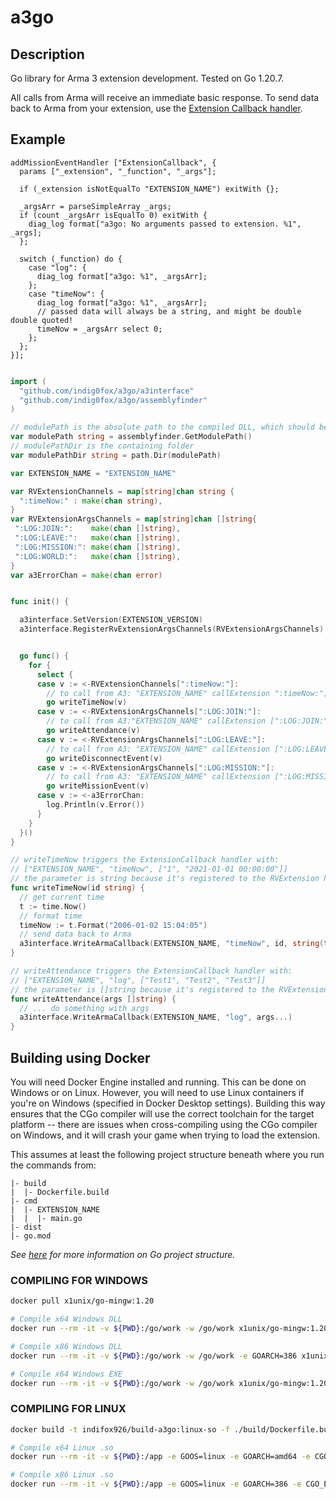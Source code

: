 # a3go

## Description

Go library for Arma 3 extension development. Tested on Go 1.20.7.

All calls from Arma will receive an immediate basic response. To send data back to Arma from your extension, use the [Extension Callback handler](https://community.bistudio.com/wiki/Arma_3:_Mission_Event_Handlers#ExtensionCallback).

## Example

```sqf
addMissionEventHandler ["ExtensionCallback", {
  params ["_extension", "_function", "_args"];

  if (_extension isNotEqualTo "EXTENSION_NAME") exitWith {};

  _argsArr = parseSimpleArray _args;
  if (count _argsArr isEqualTo 0) exitWith {
    diag_log format["a3go: No arguments passed to extension. %1", _args];
  };

  switch (_function) do {
    case "log": {
      diag_log format["a3go: %1", _argsArr];
    };
    case "timeNow": {
      diag_log format["a3go: %1", _argsArr];
      // passed data will always be a string, and might be double double quoted!
      timeNow = _argsArr select 0;
    };
  };
}];
```

```go

import (
  "github.com/indig0fox/a3go/a3interface"
  "github.com/indig0fox/a3go/assemblyfinder"
)

// modulePath is the absolute path to the compiled DLL, which should be the addon folder
var modulePath string = assemblyfinder.GetModulePath()
// modulePathDir is the containing folder
var modulePathDir string = path.Dir(modulePath)

var EXTENSION_NAME = "EXTENSION_NAME"

var RVExtensionChannels = map[string]chan string {
  ":timeNow:" : make(chan string),
}
var RVExtensionArgsChannels = map[string]chan []string{
 ":LOG:JOIN:":    make(chan []string),
 ":LOG:LEAVE:":   make(chan []string),
 ":LOG:MISSION:": make(chan []string),
 ":LOG:WORLD:":   make(chan []string),
}
var a3ErrorChan = make(chan error)


func init() {

  a3interface.SetVersion(EXTENSION_VERSION)
  a3interface.RegisterRvExtensionArgsChannels(RVExtensionArgsChannels)


  go func() {
    for {
      select {
      case v := <-RVExtensionChannels[":timeNow:"]:
        // to call from A3: "EXTENSION_NAME" callExtension ":timeNow:";
        go writeTimeNow(v)
      case v := <-RVExtensionArgsChannels[":LOG:JOIN:"]:
        // to call from A3:"EXTENSION_NAME" callExtension [":LOG:JOIN:", ["Test1", "Test2", "Test3"]];
        go writeAttendance(v)
      case v := <-RVExtensionArgsChannels[":LOG:LEAVE:"]:
        // to call from A3: "EXTENSION_NAME" callExtension [":LOG:LEAVE:", ["Test1", "Test2", "Test3"]];
        go writeDisconnectEvent(v)
      case v := <-RVExtensionArgsChannels[":LOG:MISSION:"]:
        // to call from A3: "EXTENSION_NAME" callExtension [":LOG:MISSION:", ["Test1", "Test2", "Test3"]];
        go writeMissionEvent(v)
      case v := <-a3ErrorChan:
        log.Println(v.Error())
      }
    }
  }()
}

// writeTimeNow triggers the ExtensionCallback handler with:
// ["EXTENSION_NAME", "timeNow", ["1", "2021-01-01 00:00:00"]]
// the parameter is string because it's registered to the RVExtension handler
func writeTimeNow(id string) {
  // get current time
  t := time.Now()
  // format time
  timeNow := t.Format("2006-01-02 15:04:05")
  // send data back to Arma
  a3interface.WriteArmaCallback(EXTENSION_NAME, "timeNow", id, string(timeNow))
}

// writeAttendance triggers the ExtensionCallback handler with:
// ["EXTENSION_NAME", "log", ["Test1", "Test2", "Test3"]]
// the parameter is []string because it's registered to the RVExtensionArgs handler
func writeAttendance(args []string) {
  // ... do something with args
  a3interface.WriteArmaCallback(EXTENSION_NAME, "log", args...)
}
```

## Building using Docker

You will need Docker Engine installed and running. This can be done on Windows or on Linux. However, you will need to use Linux containers if you're on Windows (specified in Docker Desktop settings). Building this way ensures that the CGo compiler will use the correct toolchain for the target platform -- there are issues when cross-compiling using the CGo compiler on Windows, and it will crash your game when trying to load the extension.

This assumes at least the following project structure beneath where you run the commands from:

```
|- build
|  |- Dockerfile.build
|- cmd
|  |- EXTENSION_NAME
|  |  |- main.go
|- dist
|- go.mod
```

*See [here](https://github.com/golang-standards/project-layout) for more information on Go project structure.*

### COMPILING FOR WINDOWS

```bash
docker pull x1unix/go-mingw:1.20

# Compile x64 Windows DLL
docker run --rm -it -v ${PWD}:/go/work -w /go/work x1unix/go-mingw:1.20 go build -o dist/EXTENSION_NAME_x64.dll -buildmode=c-shared -ldflags '-w -s' ./cmd/EXTENSION_NAME

# Compile x86 Windows DLL
docker run --rm -it -v ${PWD}:/go/work -w /go/work -e GOARCH=386 x1unix/go-mingw:1.20 go build -o dist/EXTENSION_NAME.dll -buildmode=c-shared -ldflags '-w -s' ./cmd/EXTENSION_NAME

# Compile x64 Windows EXE
docker run --rm -it -v ${PWD}:/go/work -w /go/work x1unix/go-mingw:1.20 go build -o dist/EXTENSION_NAME_x64.exe -ldflags '-w -s' ./cmd/EXTENSION_NAME
```

### COMPILING FOR LINUX

```bash
docker build -t indifox926/build-a3go:linux-so -f ./build/Dockerfile.build ./cmd

# Compile x64 Linux .so
docker run --rm -it -v ${PWD}:/app -e GOOS=linux -e GOARCH=amd64 -e CGO_ENABLED=1 -e CC=gcc indifox926/build-a3go:linux-so go build -o dist/EXTENSION_NAME_x64.so -linkshared -ldflags '-w -s' ./cmd/EXTENSION_NAME

# Compile x86 Linux .so
docker run --rm -it -v ${PWD}:/app -e GOOS=linux -e GOARCH=386 -e CGO_ENABLED=1 -e CC=gcc indifox926/build-a3go:linux-so go build -o dist/EXTENSION_NAME.so -linkshared -ldflags '-w -s' ./cmd/EXTENSION_NAME
```
